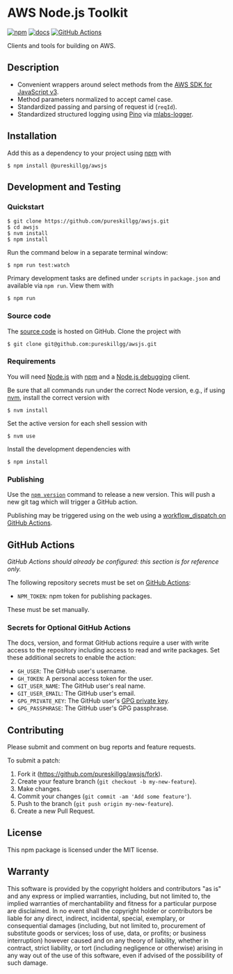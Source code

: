 # AWS Node.js Toolkit

[![npm](https://img.shields.io/npm/v/@pureskillgg/awsjs.svg)](https://www.npmjs.com/package/@pureskillgg/awsjs)
[![docs](https://img.shields.io/badge/docs-online-informational)](https://docs.pureskill.gg/awsjs/)
[![GitHub Actions](https://github.com/pureskillgg/awsjs/workflows/main/badge.svg)](https://github.com/pureskillgg/awsjs/actions)

Clients and tools for building on AWS.

## Description

- Convenient wrappers around select methods from the [AWS SDK for JavaScript v3].
- Method parameters normalized to accept camel case.
- Standardized passing and parsing of request id (`reqId`).
- Standardized structured logging using [Pino] via [mlabs-logger].

[AWS SDK for JavaScript v3]: https://docs.aws.amazon.com/AWSJavaScriptSDK/v3/latest/index.html
[Pino]: https://getpino.io/
[mlabs-logger]: https://github.com/meltwater/mlabs-logger/

## Installation

Add this as a dependency to your project using [npm] with

```
$ npm install @pureskillgg/awsjs
```

[npm]: https://www.npmjs.com/

## Development and Testing

### Quickstart

```
$ git clone https://github.com/pureskillgg/awsjs.git
$ cd awsjs
$ nvm install
$ npm install
```

Run the command below in a separate terminal window:

```
$ npm run test:watch
```

Primary development tasks are defined under `scripts` in `package.json`
and available via `npm run`.
View them with

```
$ npm run
```

### Source code

The [source code] is hosted on GitHub.
Clone the project with

```
$ git clone git@github.com:pureskillgg/awsjs.git
```

[source code]: https://github.com/pureskillgg/awsjs

### Requirements

You will need [Node.js] with [npm] and a [Node.js debugging] client.

Be sure that all commands run under the correct Node version, e.g.,
if using [nvm], install the correct version with

```
$ nvm install
```

Set the active version for each shell session with

```
$ nvm use
```

Install the development dependencies with

```
$ npm install
```

[Node.js]: https://nodejs.org/
[Node.js debugging]: https://nodejs.org/en/docs/guides/debugging-getting-started/
[npm]: https://www.npmjs.com/
[nvm]: https://github.com/creationix/nvm

### Publishing

Use the [`npm version`][npm-version] command to release a new version.
This will push a new git tag which will trigger a GitHub action.

Publishing may be triggered using on the web
using a [workflow_dispatch on GitHub Actions].

[npm-version]: https://docs.npmjs.com/cli/version
[workflow_dispatch on GitHub Actions]: https://github.com/pureskillgg/awsjs/actions?query=workflow%3Aversion

## GitHub Actions

_GitHub Actions should already be configured: this section is for reference only._

The following repository secrets must be set on [GitHub Actions]:

- `NPM_TOKEN`: npm token for publishing packages.

These must be set manually.

### Secrets for Optional GitHub Actions

The docs, version, and format GitHub actions
require a user with write access to the repository
including access to read and write packages.
Set these additional secrets to enable the action:

- `GH_USER`: The GitHub user's username.
- `GH_TOKEN`: A personal access token for the user.
- `GIT_USER_NAME`: The GitHub user's real name.
- `GIT_USER_EMAIL`: The GitHub user's email.
- `GPG_PRIVATE_KEY`: The GitHub user's [GPG private key].
- `GPG_PASSPHRASE`: The GitHub user's GPG passphrase.

[GitHub Actions]: https://github.com/features/actions
[GPG private key]: https://github.com/marketplace/actions/import-gpg#prerequisites

## Contributing

Please submit and comment on bug reports and feature requests.

To submit a patch:

1. Fork it (https://github.com/pureskillgg/awsjs/fork).
2. Create your feature branch (`git checkout -b my-new-feature`).
3. Make changes.
4. Commit your changes (`git commit -am 'Add some feature'`).
5. Push to the branch (`git push origin my-new-feature`).
6. Create a new Pull Request.

## License

This npm package is licensed under the MIT license.

## Warranty

This software is provided by the copyright holders and contributors "as is" and
any express or implied warranties, including, but not limited to, the implied
warranties of merchantability and fitness for a particular purpose are
disclaimed. In no event shall the copyright holder or contributors be liable for
any direct, indirect, incidental, special, exemplary, or consequential damages
(including, but not limited to, procurement of substitute goods or services;
loss of use, data, or profits; or business interruption) however caused and on
any theory of liability, whether in contract, strict liability, or tort
(including negligence or otherwise) arising in any way out of the use of this
software, even if advised of the possibility of such damage.
